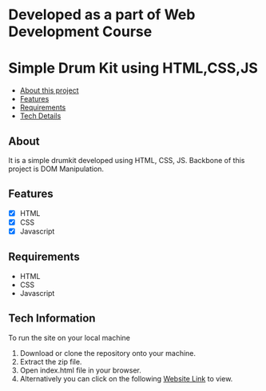# Developed as a part of Web Development Course
# Simple Drum Kit using HTML,CSS,JS

- [About this project](#about)
- [Features](#features)
- [Requirements](#requirements)
- [Tech Details](#technical_details)

<a name="about"></a>
## About
It is a simple drumkit developed using HTML, CSS, JS. Backbone of this project is DOM Manipulation.

<a name="features"></a>
## Features
- [x] HTML
- [x] CSS
- [x] Javascript

<a name="requirements"></a>
## Requirements
- HTML
- CSS
- Javascript

<a name="tech_details"></a>
## Tech Information

To run the site on your local machine

1. Download or clone the repository onto your machine.
2. Extract the zip file.
3. Open index.html file in your browser.
5. Alternatively you can click on the following [Website Link](https://navneetujjain.github.io/Drum-Kit/ "Website Link") to view.
